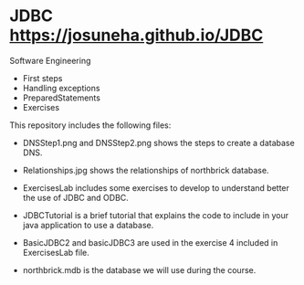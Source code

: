 # JDBC https://josuneha.github.io/JDBC
Software Engineering

* First steps
* Handling exceptions
* PreparedStatements 
* Exercises



This repository includes the following files:

* DNSStep1.png and DNSStep2.png shows the steps to create a database DNS.

* Relationships.jpg shows the relationships of northbrick database. 

* ExercisesLab includes some exercises to develop to understand better the use of JDBC and ODBC.

* JDBCTutorial is a brief tutorial that explains the code to include in your java application to use a database. 

* BasicJDBC2 and basicJDBC3 are used in the exercise 4 included in ExercisesLab file. 

* northbrick.mdb is the database we will use during the course. 

